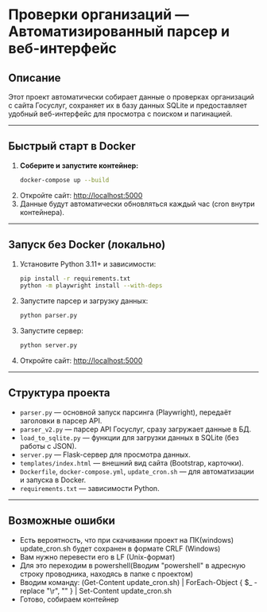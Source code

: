 # Проверки организаций — Автоматизированный парсер и веб-интерфейс

## Описание

Этот проект автоматически собирает данные о проверках организаций с сайта Госуслуг, сохраняет их в базу данных SQLite и предоставляет удобный веб-интерфейс для просмотра с поиском и пагинацией.

---

## Быстрый старт в Docker

1. **Соберите и запустите контейнер:**
   ```sh
   docker-compose up --build
   ```
2. Откройте сайт: [http://localhost:5000](http://localhost:5000)
3. Данные будут автоматически обновляться каждый час (cron внутри контейнера).

---

## Запуск без Docker (локально)

1. Установите Python 3.11+ и зависимости:
   ```sh
   pip install -r requirements.txt
   python -m playwright install --with-deps
   ```
2. Запустите парсер и загрузку данных:
   ```sh
   python parser.py
   ```
3. Запустите сервер:
   ```sh
   python server.py
   ```
4. Откройте сайт: [http://localhost:5000](http://localhost:5000)

---

## Структура проекта
- `parser.py` — основной запуск парсинга (Playwright), передаёт заголовки в парсер API.
- `parser_v2.py` — парсер API Госуслуг, сразу загружает данные в БД.
- `load_to_sqlite.py` — функции для загрузки данных в SQLite (без работы с JSON).
- `server.py` — Flask-сервер для просмотра данных.
- `templates/index.html` — внешний вид сайта (Bootstrap, карточки).
- `Dockerfile`, `docker-compose.yml`, `update_cron.sh` — для автоматизации и запуска в Docker.
- `requirements.txt` — зависимости Python.

---

## Возможные ошибки

 - Есть вероятность, что при скачивании проект на ПК(windows) update_cron.sh будет сохранен в формате CRLF (Windows)
 - Вам нужно перевести его в LF (Unix-формат)
 - Для это переходим в powershell(Вводим "powershell" в адресную строку проводника, находясь в папке с проектом)
 - Вводим команду:
      (Get-Content update_cron.sh) | ForEach-Object { $_ -replace "\r", "" } | Set-Content update_cron.sh
 - Готово, собираем контейнер